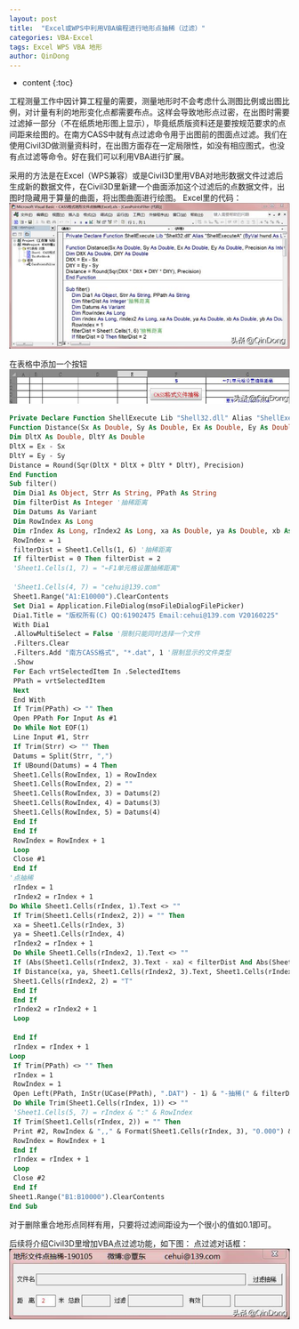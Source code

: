 ```yaml
---
layout: post
title:  "Excel或WPS中利用VBA编程进行地形点抽稀（过滤）"
categories: VBA-Excel
tags: Excel WPS VBA 地形
author: QinDong
---
```

* content
{:toc}

工程测量工作中因计算工程量的需要，测量地形时不会考虑什么测图比例或出图比例，对计量有利的地形变化点都需要布点。这样会导致地形点过密，在出图时需要过滤掉一部分（不在纸质地形图上显示），毕竟纸质版资料还是要按规范要求的点间距来绘图的。在南方CASS中就有点过滤命令用于出图前的图面点过滤。我们在使用Civil3D做测量资料时，在出图方面存在一定局限性，如没有相应图式，也没有点过滤等命令。好在我们可以利用VBA进行扩展。

采用的方法是在Excel（WPS兼容）或是Civil3D里用VBA对地形数据文件过滤后生成新的数据文件，在Civil3D里新建一个曲面添加这个过滤后的点数据文件，出图时隐藏用于算量的曲面，将出图曲面进行绘图。
Excel里的代码：
![](/img/2015/2015-05-06-excel-wps-vba-points-filter-01.jpg)

在表格中添加一个按钮
![](/img/2015/2015-05-06-excel-wps-vba-points-filter-02.jpg)

``` vb
Private Declare Function ShellExecute Lib "Shell32.dll" Alias "ShellExecuteA" (ByVal hwnd As Long, ByVal lpOperation As String, ByVal lpFile As String, ByVal lpParameters As String, ByVal lpDirectory As String, ByVal nShowCmd As Long) As Long
Function Distance(Sx As Double, Sy As Double, Ex As Double, Ey As Double, Precision As Integer) As Double
Dim DltX As Double, DltY As Double
DltX = Ex - Sx
DltY = Ey - Sy
Distance = Round(Sqr(DltX * DltX + DltY * DltY), Precision)
End Function
Sub filter()
 Dim Dia1 As Object, Strr As String, PPath As String
 Dim filterDist As Integer '抽稀距离
 Dim Datums As Variant
 Dim RowIndex As Long
 Dim rIndex As Long, rIndex2 As Long, xa As Double, ya As Double, xb As Double, yb As Double
 RowIndex = 1
 filterDist = Sheet1.Cells(1, 6) '抽稀距离
 If filterDist = 0 Then filterDist = 2
 'Sheet1.Cells(1, 7) = "←F1单元格设置抽稀距离"
 
 'Sheet1.Cells(4, 7) = "cehui@139.com"
 Sheet1.Range("A1:E10000").ClearContents
 Set Dia1 = Application.FileDialog(msoFileDialogFilePicker)
 Dia1.Title = "版权所有(C) QQ:61902475 Email:cehui@139.com V20160225"
 With Dia1
 .AllowMultiSelect = False '限制只能同时选择一个文件
 .Filters.Clear
 .Filters.Add "南方CASS格式", "*.dat", 1 '限制显示的文件类型
 .Show
 For Each vrtSelectedItem In .SelectedItems
 PPath = vrtSelectedItem
 Next
 End With
 If Trim(PPath) <> "" Then
 Open PPath For Input As #1
 Do While Not EOF(1)
 Line Input #1, Strr
 If Trim(Strr) <> "" Then
 Datums = Split(Strr, ",")
 If UBound(Datums) = 4 Then
 Sheet1.Cells(RowIndex, 1) = RowIndex
 Sheet1.Cells(RowIndex, 2) = ""
 Sheet1.Cells(RowIndex, 3) = Datums(2)
 Sheet1.Cells(RowIndex, 4) = Datums(3)
 Sheet1.Cells(RowIndex, 5) = Datums(4)
 End If
 End If
 RowIndex = RowIndex + 1
 Loop
 Close #1
 End If
'点抽稀
 rIndex = 1
 rIndex2 = rIndex + 1
Do While Sheet1.Cells(rIndex, 1).Text <> ""
 If Trim(Sheet1.Cells(rIndex2, 2)) = "" Then
 xa = Sheet1.Cells(rIndex, 3)
 ya = Sheet1.Cells(rIndex, 4)
 rIndex2 = rIndex + 1
 Do While Sheet1.Cells(rIndex2, 1).Text <> ""
 If (Abs(Sheet1.Cells(rIndex2, 3).Text - xa) < filterDist And Abs(Sheet1.Cells(rIndex2, 4).Text - ya) < filterDist) Then
 If Distance(xa, ya, Sheet1.Cells(rIndex2, 3).Text, Sheet1.Cells(rIndex2, 4).Text, 3) < filterDist And Trim(Sheet1.Cells(rIndex, 2)) = "" And Trim(Sheet1.Cells(rIndex2, 2)) = "" Then
 Sheet1.Cells(rIndex2, 2) = "T"
 End If
 End If
 rIndex2 = rIndex2 + 1
 Loop
 
 End If
 rIndex = rIndex + 1
Loop
 If Trim(PPath) <> "" Then
 rIndex = 1
 RowIndex = 1
 Open Left(PPath, InStr(UCase(PPath), ".DAT") - 1) & "-抽稀(" & filterDist & "m)-" & Replace(Format(Date, "yyyy-mm-dd"), "-", "") & "-" & Replace(Time, ":", "") & ".dat" For Output As #2
 Do While Trim(Sheet1.Cells(rIndex, 1)) <> ""
 'Sheet1.Cells(5, 7) = rIndex & ":" & RowIndex
 If Trim(Sheet1.Cells(rIndex, 2)) = "" Then
 Print #2, RowIndex & ",," & Format(Sheet1.Cells(rIndex, 3), "0.000") & "," & Format(Sheet1.Cells(rIndex, 4), "0.000") & "," & Format(Sheet1.Cells(rIndex, 5), "0.000")
 RowIndex = RowIndex + 1
 End If
 rIndex = rIndex + 1
 Loop
 Close #2
 End If
Sheet1.Range("B1:B10000").ClearContents
End Sub
```

对于删除重合地形点同样有用，只要将过滤间距设为一个很小的值如0.1即可。

后续将介绍Civil3D里增加VBA点过滤功能，如下图：
点过滤对话框：
![](/img/2015/2015-05-06-excel-wps-vba-points-filter-03.jpg)